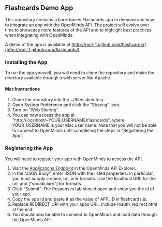 ## Flashcards Demo App

This repository contains a bare-bones Flashcards app to demonstrate how to integrate an app with the OpenMinds API. The project will evolve over time to showcase more features of the API and to highlight best practices when integrating with OpenMinds.

A demo of the app is available at [http://root-1.github.com/flashcards/](http://root-1.github.com/flashcards/).

### Installing the App

To run the app yourself, you will need to clone the repository and make the directory available through a web server like Apache.

#### Mac Instructions
1. Clone the repository into the ~/Sites directory.
3. Open System Preference and click the "Sharing" icon.
4. Turn on "Web Sharing".
5. You can now access the app at "http://localhost/~YOUR_USERNAME/flashcards", where YOUR_USERNAME is your Mac user name. Note that you will not be able to connect to OpenMinds until completing the steps in "Registering the App".

### Registering the App
You will need to register your app with OpenMinds to access the API.
1. Visit the [Applications Endpoint](http://openminds.io/api_explorer/applications_collection?url=%2Fdeveloper%2Fapps&method=POST) in the OpenMinds API Explorer.
2. In the "JSON Body", enter JSON with the listed properties. In particular, you must supply a name, url, and formats. Use the localhost URL for the url, and ["vocabulary"] for formats.
3. Click "Submit". The Responses tab should open and show you the id of your app.
4. Copy the app id and paste it as the value of APP_ID in flashcards.js.
5. Replace REDIRECT_URI with your apps URL. Include /oauth_redirect.html at the end.
6. You should now be able to connect to OpenMinds and load data through the OpenMinds API.
